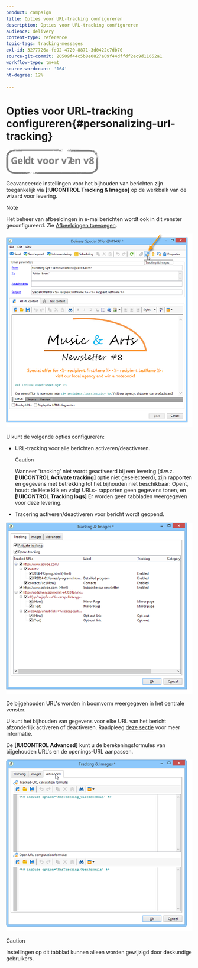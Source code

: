 ```yaml
---
product: campaign
title: Opties voor URL-tracking configureren
description: Opties voor URL-tracking configureren
audience: delivery
content-type: reference
topic-tags: tracking-messages
exl-id: 3277726a-fd92-4720-8871-3d0422c7db70
source-git-commit: 20509f44c5b8e0827a09f44dffdf2ec9d11652a1
workflow-type: tm+mt
source-wordcount: '164'
ht-degree: 12%

---
```


# Opties voor URL-tracking configureren{#personalizing-url-tracking}

![](../../assets/common.svg)

Geavanceerde instellingen voor het bijhouden van berichten zijn toegankelijk via **[!UICONTROL Tracking & Images]** op de werkbalk van de wizard voor levering.

>[!NOTE]
>
>Het beheer van afbeeldingen in e-mailberichten wordt ook in dit venster geconfigureerd. Zie [Afbeeldingen toevoegen](defining-the-email-content.md#adding-images).

![](assets/s_ncs_user_email_del_tracking_ico.png)

U kunt de volgende opties configureren:

* URL-tracking voor alle berichten activeren/deactiveren.

   >[!CAUTION]
   >
   >Wanneer &#39;tracking&#39; niet wordt geactiveerd bij een levering (d.w.z. **[!UICONTROL Activate tracking]** optie niet geselecteerd), zijn rapporten en gegevens met betrekking tot het bijhouden niet beschikbaar: Opent, houdt de Hete klik en volgt URLs- rapporten geen gegevens tonen, en **[!UICONTROL Tracking logs]** Er worden geen tabbladen weergegeven voor deze levering.

* Tracering activeren/deactiveren voor bericht wordt geopend.

![](assets/s_ncs_user_email_del_tracking_param.png)

De bijgehouden URL&#39;s worden in boomvorm weergegeven in het centrale venster.

U kunt het bijhouden van gegevens voor elke URL van het bericht afzonderlijk activeren of deactiveren. Raadpleeg [deze sectie](how-to-configure-tracked-links.md) voor meer informatie.

De **[!UICONTROL Advanced]** kunt u de berekeningsformules van bijgehouden URL&#39;s en de openings-URL aanpassen.

![](assets/s_ncs_user_email_del_tracking_param_adv.png)

>[!CAUTION]
>
>Instellingen op dit tabblad kunnen alleen worden gewijzigd door deskundige gebruikers.
